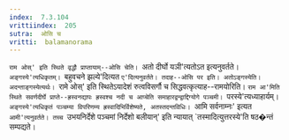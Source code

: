 ```yaml
---
index:  7.3.104
vrittiindex:  205
sutra:  ओसि च
vritti:  balamanorama 
---
```


`राम ओस्' इति स्थिते वृद्धौ प्राप्तायाम्--ओसि चेति। `अतो दीर्घो यञी'त्यतोऽत इत्यनुवर्तते। `अङ्गस्ये'त्यधिकृतम्। `बहुवचने झल्ये'दित्यत `ए'दित्यनुवर्तते। तदाह--ओसि पर इति। अतोऽङ्गस्येति। अदन्ताङ्गस्येत्यर्थः। `रामे ओस्' इति स्थितेऽयादेशं रुत्वविसर्गौ च सिद्धवत्कृत्याह--रामयोरिति। `राम आ'मिति स्थिते सवर्णदीर्घे प्राप्ते--ह्रस्वनद्यापः ह्रस्वश्च नदी च आप्चेति समाहारद्वन्द्वाद्दिग्योगे पञ्चमी। `परस्ये'त्यध्याहार्यम्। `अङ्गस्ये'त्यधिकृतं पञ्चम्या विपरिणम्य ह्रस्वादिभिर्विशेष्यते, अतस्तदन्तविधिः। `आमि सर्वनाम्नः' इत्यत `आमी'त्यनुवर्तते। तच्च `उभयनिर्देशे पञ्चमां निर्देशो बलीयान्' इति न्यायात् `तस्मादित्युत्तरस्ये'ति षठ�न्तं सम्पद्यते। 

